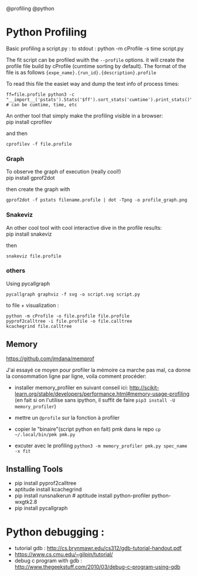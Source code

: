 @profiling
@python


# Python Profiling



Basic profiling a script.py :
to stdout :
    python -m cProfile -s time script.py
                                                                                                                                                      
The fit script can be profiled wuith the `--profile` options. it will create the profile file build by cProfile (cumtime sorting by default). The     format of the file is as follows `{expe_name}.{run_id}.{description}.profile`                                                                         
                                                                                                                                                      
To read this file the easiet way and dump the text info of process times:                                                                             
                                                                                                                                                      
    ff=file.profile python3 -c "__import__('pstats').Stats('$ff').sort_stats('cumtime').print_stats()" # can be cumtime, time, etc
                                                                                                                                                      
                                                                                                                                                      
An onther tool that simply make the profiling visible in a browser:                                                                                   
    pip install cprofilev
 
and then                                                                                                                                              
                                                                                                                                                      
    cprofilev -f file.profile
                                                                                                                                                      
### Graph                                                                                                                                             
                                                                                                                                                      
To observe the graph of execution (really cool!)                                                                                                      
    pip install gprof2dot
                                                                                                                                                      
then create the graph with                                                                                                                            
                                                                                                                                                      
    gprof2dot -f pstats filename.profile | dot -Tpng -o profile_graph.png
                                                                                                                                                      
### Snakeviz                                                                                                                                          
An other cool tool with cool interactive dive in the profile results:                                                                                 
    pip install snakeviz
                                                                                                                                                      
then                                                                                                                                                  
                                                                                                                                                      
    snakeviz file.profile


### others

Using pycallgraph  

    pycallgraph graphviz -f svg -o script.svg script.py

    
to file + visualization :

    python -m cProfile -o file.profile file.profile
    pyprof2calltree -i file.profile -o file.calltree
    kcachegrind file.calltree


## Memory

https://github.com/jmdana/memprof

J'ai essayé ce moyen pour profiler la mémoire ca marche pas mal, ca donne la consommation ligne par ligne, voila comment procéder:
* installer memory_profiler en suivant conseil ici: http://scikit-learn.org/stable/developers/performance.html#memory-usage-profiling   (en fait si on l'utilise   sans ipython, il suffit de faire `pip3 install -U memory_profiler`)

* mettre un `@profile` sur la fonction à profiler
* copier le "binaire"(script python en fait) pmk dans le repo `cp ~/.local/bin/pmk pmk.py`
* excuter avec le profiling `python3 -m memory_profiler pmk.py spec_name -x fit`





## Installing Tools
* pip install pyprof2calltree
* aptitude install kcachegrind
* pip install runsnalkerun # aptitude install  python-profiler python-wxgtk2.8
* pip install pycallgraph

# Python debugging : 

* tutorial gdb : http://cs.brynmawr.edu/cs312/gdb-tutorial-handout.pdf 
* https://www.cs.cmu.edu/~gilpin/tutorial/
* debug c program with gdb : http://www.thegeekstuff.com/2010/03/debug-c-program-using-gdb
